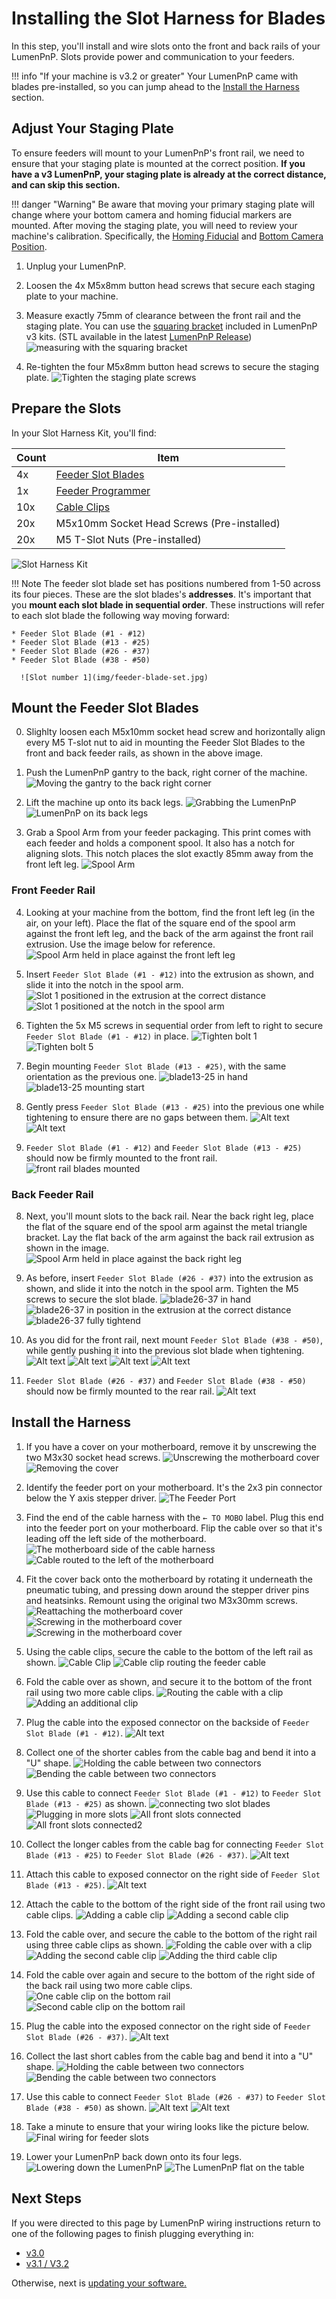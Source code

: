 # Installing the Slot Harness for Blades

In this step, you'll install and wire slots onto the front and back rails of your LumenPnP. Slots provide power and communication to your feeders.

!!! info "If your machine is v3.2 or greater"
    Your LumenPnP came with blades pre-installed, so you can jump ahead to the [Install the Harness](#install-the-harness) section.

## Adjust Your Staging Plate

To ensure feeders will mount to your LumenPnP's front rail, we need to ensure that your staging plate is mounted at the correct position. **If you have a v3 LumenPnP, your staging plate is already at the correct distance, and can skip this section.**

!!! danger "Warning"
    Be aware that moving your primary staging plate will change where your bottom camera and homing fiducial markers are mounted. After moving the staging plate, you will need to review your machine's calibration. Specifically, the [Homing Fiducial](../../openpnp/calibration/4-homing-fiducial/index.md#tuning-the-homing-fiducial) and [Bottom Camera Position](../../openpnp/calibration/7-bottom-camera-position/index.md).

1. Unplug your LumenPnP.

2. Loosen the 4x M5x8mm button head screws that secure each staging plate to your machine.

3. Measure exactly 75mm of clearance between the front rail and the staging plate. You can use the [squaring bracket](https://github.com/opulo-inc/lumenpnp/blob/main/pnp/cad/FDM/squaring-bracket.FCStd) included in LumenPnP v3 kits. (STL available in the latest [LumenPnP Release](https://github.com/opulo-inc/lumenpnp/releases))
  ![measuring with the squaring bracket](img/staging-plate-spacing.png)

4. Re-tighten the four M5x8mm button head screws to secure the staging plate.
   ![Tighten the staging plate screws](img/staging-right-screw-1.JPG)

## Prepare the Slots

In your Slot Harness Kit, you'll find:

| Count | Item                                       |
| ----- | -------------------------------------------|
| 4x    | [Feeder Slot Blades][slot-url]             |
| 1x    | [Feeder Programmer][slot-url]              |
| 10x   | [Cable Clips][clip-url]                    |
| 20x   | M5x10mm Socket Head Screws (Pre-installed) |
| 20x   | M5 T-Slot Nuts (Pre-installed)             |

![Slot Harness Kit](img/IMG_0514.jpg)

!!! Note
    The feeder slot blade set has positions numbered from 1-50 across its four pieces. These are the slot blades's **addresses**. It's important that you **mount each slot blade in sequential order**. These instructions will refer to each slot blade the following way moving forward:

    * Feeder Slot Blade (#1 - #12)
    * Feeder Slot Blade (#13 - #25)
    * Feeder Slot Blade (#26 - #37)
    * Feeder Slot Blade (#38 - #50)
    
      ![Slot number 1](img/feeder-blade-set.jpg)

## Mount the Feeder Slot Blades

0. Slighlty loosen each M5x10mm socket head screw and horizontally align every M5 T-slot nut to aid in mounting the Feeder Slot Blades to the front and back feeder rails, as shown in the above image.

1. Push the LumenPnP gantry to the back, right corner of the machine.
   ![Moving the gantry to the back right corner](img/IMG_0513.jpg)
2. Lift the machine up onto its back legs.
   ![Grabbing the LumenPnP](img/IMG_0515.jpg)
   ![LumenPnP on its back legs](img/IMG_0516.jpg)
3. Grab a Spool Arm from your feeder packaging. This print comes with each feeder and holds a component spool. It also has a notch for aligning slots. This notch places the slot exactly 85mm away from the front left leg.
   ![Spool Arm](img/IMG_1968.JPG)

### Front Feeder Rail

4. Looking at your machine from the bottom, find the front left leg (in the air, on your left). Place the flat of the square end of the spool arm against the front left leg, and the back of the arm against the front rail extrusion. Use the image below for reference.
   ![Spool Arm held in place against the front left leg](img/IMG_0517.jpg)

5. Insert `Feeder Slot Blade (#1 - #12)` into the extrusion as shown, and slide it into the notch in the spool arm.
   ![Slot 1 positioned in the extrusion at the correct distance](img/IMG_0518.jpg)
   ![Slot 1 positioned at the notch in the spool arm](img/IMG_0519.jpg)

6. Tighten the 5x M5 screws in sequential order from left to right to secure `Feeder Slot Blade (#1 - #12)` in place.
   ![Tighten bolt 1](img/IMG_0520.jpg)
   ![Tighten bolt 5](img/IMG_0521.jpg)

6. Begin mounting `Feeder Slot Blade (#13 - #25)`, with the same orientation as the previous one.
    ![blade13-25 in hand](img/IMG_0522.jpg)
    ![blade13-25 mounting start](img/IMG_0525.jpg)

6. Gently press `Feeder Slot Blade (#13 - #25)` into the previous one while tightening to ensure there are no gaps between them.
    ![Alt text](img/IMG_0526.jpg)
    ![Alt text](img/IMG_0527.jpg)

7. `Feeder Slot Blade (#1 - #12)` and `Feeder Slot Blade (#13 - #25)` should now be firmly mounted to the front rail.
    ![front rail blades mounted](img/IMG_0528.jpg)

### Back Feeder Rail

8. Next, you'll mount slots to the back rail. Near the back right leg, place the flat of the square end of the spool arm against the metal triangle bracket. Lay the flat back of the arm against the back rail extrusion as shown in the image.
   ![Spool Arm held in place against the back right leg](img/IMG_2057.jpeg)

9. As before, insert `Feeder Slot Blade (#26 - #37)` into the extrusion as shown, and slide it into the notch in the spool arm. Tighten the M5 screws to secure the slot blade.
   ![blade26-37 in hand](img/IMG_0529.jpg)
   ![blade26-37 in position in the extrusion at the correct distance](img/IMG_0530.jpg)
   ![blade26-37 fully tightend](img/IMG_0531.jpg)

10. As you did for the front rail, next mount `Feeder Slot Blade (#38 - #50)`, while gently pushing it into the previous slot blade when tightening.
   ![Alt text](img/IMG_0532.jpg)
   ![Alt text](img/IMG_0533.jpg)
   ![Alt text](img/IMG_0535.jpg)
   ![Alt text](img/IMG_0536.jpg)
 
 11. `Feeder Slot Blade (#26 - #37)` and `Feeder Slot Blade (#38 - #50)` should now be firmly mounted to the rear rail.
   ![Alt text](img/IMG_0540.jpg)

## Install the Harness

1. If you have a cover on your motherboard, remove it by unscrewing the two M3x30 socket head screws.
   ![Unscrewing the motherboard cover](img/IMG_0542.jpg)
   ![Removing the cover](img/IMG_0545.jpg)

2. Identify the feeder port on your motherboard. It's the 2x3 pin connector below the Y axis stepper driver.
  ![The Feeder Port](img/IMG_0546.jpg)

3. Find the end of the cable harness with the `← TO MOBO` label. Plug this end into the feeder port on your motherboard. Flip the cable over so that it's leading off the left side of the motherboard.
   ![The motherboard side of the cable harness](img/IMG_0548.jpg)
   ![Cable routed to the left of the motherboard](img/IMG_2090.jpeg)

4. Fit the cover back onto the motherboard by rotating it underneath the pneumatic tubing, and pressing down around the stepper driver pins and heatsinks. Remount using the original two M3x30mm screws.
   ![Reattaching the motherboard cover](img/IMG_0550.jpg)
   ![Screwing in the motherboard cover](img/IMG_0551.jpg)
   ![Screwing in the motherboard cover](img/IMG_0552.jpg)

5. Using the cable clips, secure the cable to the bottom of the left rail as shown.
   ![Cable Clip](img/IMG_0559.jpg)
   ![Cable clip routing the feeder cable](img/IMG_0560.jpg)

6. Fold the cable over as shown, and secure it to the bottom of the front rail using two more cable clips.
   ![Routing the cable with a clip](img/IMG_0562.jpg)
   ![Adding an additional clip](img/IMG_0563.jpg)

7. Plug the cable into the exposed connector on the backside of `Feeder Slot Blade (#1 - #12)`.
    ![Alt text](img/IMG_0564.jpg)

8. Collect one of the shorter cables from the cable bag and bend it into a "U" shape.
   ![Holding the cable between two connectors](img/IMG_0565.jpg)
   ![Bending the cable between two connectors](img/IMG_0566.jpg)

9. Use this cable to connect `Feeder Slot Blade (#1 - #12)` to `Feeder Slot Blade (#13 - #25)` as shown.
   ![connecting two slot blades](img/IMG_0567.jpg)
   ![Plugging in more slots](img/IMG_0568.jpg)
   ![All front slots connected](img/IMG_0569.jpg)
   ![All front slots connected2](img/IMG_0570.jpg)

10. Collect the longer cables from the cable bag for connecting `Feeder Slot Blade (#13 - #25)` to `Feeder Slot Blade (#26 - #37)`.
    ![Alt text](img/IMG_0571.jpg)

11. Attach this cable to exposed connector on the right side of `Feeder Slot Blade (#13 - #25)`.
   ![Alt text](img/IMG_0572.jpg)
   
12. Attach the cable to the bottom of the right side of the front rail using two cable clips.
   ![Adding a cable clip](img/IMG_0573.jpg)
   ![Adding a second cable clip](img/IMG_0574.jpg)

13. Fold the cable over, and secure the cable to the bottom of the right rail using three cable clips as shown.
   ![Folding the cable over with a clip](img/IMG_0575.jpg)
   ![Adding the second cable clip](img/IMG_0576.jpg)
   ![Adding the third cable clip](img/IMG_0577.jpg)

14. Fold the cable over again and secure to the bottom of the right side of the back rail using two more cable clips.
   ![One cable clip on the bottom rail](img/IMG_0578.jpg)
   ![Second cable clip on the bottom rail](img/IMG_0579.jpg)

15. Plug the cable into the exposed connector on the right side of `Feeder Slot Blade (#26 - #37)`.
    ![Alt text](img/IMG_0580.jpg)

16. Collect the last short cables from the cable bag and bend it into a "U" shape.
   ![Holding the cable between two connectors](img/IMG_0583.jpg)
   ![Bending the cable between two connectors](img/IMG_0584.jpg)
    
17. Use this cable to connect `Feeder Slot Blade (#26 - #37)` to `Feeder Slot Blade (#38 - #50)` as shown.
    ![Alt text](img/IMG_0585.jpg)
    ![Alt text](img/IMG_0586.jpg)

18. Take a minute to ensure that your wiring looks like the picture below.
   ![Final wiring for feeder slots](img/IMG_0590.jpg)

19. Lower your LumenPnP back down onto its four legs.
   ![Lowering down the LumenPnP](img/IMG_0591.jpg)
   ![The LumenPnP flat on the table](img/IMG_0592.jpg)

## Next Steps

If you were directed to this page by LumenPnP wiring instructions return to one of the following pages to finish plugging everything in:

* [v3.0](/semi-assembly/wiring/#finalize-wiring)
* [v3.1 / V3.2](/semi-assembly-3-1/wiring-3-1/#finalize-wiring)

Otherwise, next is [updating your software.](../3-software-update/software-update.md)

[clip-url]: https://github.com/opulo-inc/lumenpnp/blob/main/pnp/cad/FDM/extrusion-cable-clip.FCStd
[slot-url]: https://github.com/opulo-inc/feeder
